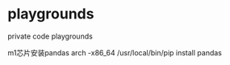 # playgrounds
private  code playgrounds



m1芯片安装pandas
arch -x86_64 /usr/local/bin/pip install pandas